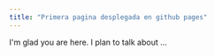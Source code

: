 ```yaml
---
title: "Primera pagina desplegada en github pages"
---
```


I'm glad you are here. I plan to talk about ...
